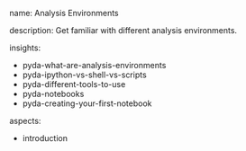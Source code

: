 name: Analysis Environments

description: Get familiar with different analysis environments.

insights:
  - pyda-what-are-analysis-environments
  - pyda-ipython-vs-shell-vs-scripts
  - pyda-different-tools-to-use
  - pyda-notebooks
  - pyda-creating-your-first-notebook

aspects:
  - introduction